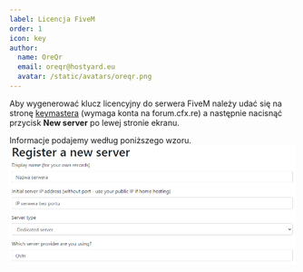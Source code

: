 ```yaml
---
label: Licencja FiveM
order: 1
icon: key
author:
  name: OreQr
  email: oreqr@hostyard.eu
  avatar: /static/avatars/oreqr.png
---
```


Aby wygenerować klucz licencyjny do serwera FiveM należy udać się na stronę <a href="https://keymaster.fivem.net/" target="_blank">keymastera</a> (wymaga konta na forum.cfx.re) a następnie nacisnąć przycisk **New server** po lewej stronie ekranu.

Informacje podajemy według poniższego wzoru.
 ![](/static/fivem/key.png)